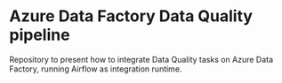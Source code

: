 # Azure Data Factory Data Quality pipeline 
Repository to present how to integrate Data Quality tasks on Azure Data Factory, running Airflow as integration runtime. 
